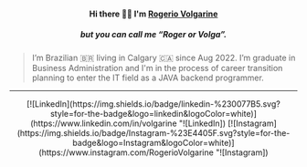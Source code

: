 #### <center> Hi there 🤙🏼 I'm [Rogerio Volgarine](www.volgarine.wordpress.com "Roger")</center>
##### <center>but you can call me “Roger or Volga”. </center>
> I’m Brazilian 🇧🇷 living in Calgary 🇨🇦 since Aug 2022. 
I’m graduate in Business Administration and I'm in the process of career transition planning to enter the IT field as a JAVA backend programmer.

------------
<center>
[![LinkedIn](https://img.shields.io/badge/linkedin-%230077B5.svg?style=for-the-badge&logo=linkedin&logoColor=white)](https://www.linkedin.com/in/volgarine "![LinkedIn]) [![Instagram](https://img.shields.io/badge/Instagram-%23E4405F.svg?style=for-the-badge&logo=Instagram&logoColor=white)](https://www.instagram.com/RogerioVolgarine "![Instagram])
</center>
